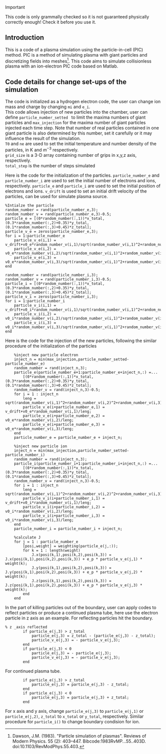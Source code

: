>[!IMPORTANT]
>This code is only grammally checked so it is not guaranteed physically correctly enough! Check it before you use it.

## Introduction
This is a code of a plasma simulation using the particle-in-cell (PIC) method. PIC is a method of simulating plasma with giant particles and discretizing fields into meshes[^1]. This code aims to simulate collisionless plasma with an ion-electron PIC code based on Matlab. 
## Code details for change set-ups of the simulation
The code is initialized as a hydrogen electron code, the user can change ion mass and charge by changing `mi` and `e_i`. \
This code allows injection of new particles into the chamber, user can define `particle_number_setted ` to limit the maxima numbers of giant particles and `max_injection` for the maxima number of giant particles injected each time step. Note that number of real particles contained in one giant particle is also determined by this number, set it carefully or it may influence the result of the simulation. \
`T0` and `ne` are used to set the initial temperature and number density of the particles, in K and $m^{-3}$ respectively. \
`grid_size` is a 3-D array containing number of grips in x,y,z axis, respectively. \
`total_step` is the number of steps simulated

Here is the code for the initialization of the particles. `particle_number_e` and `particle_number_i` are used to set the initial number of electrons and ions, respectively. `particle_e` and `particle_i` are used to set the initial position of electrons and ions. `v_drift` is used to set an initial drift velocity of the particles, can be used for simulate plasma source. 
```
%Intialze the particle
random_number = rand(particle_number_e,3);
random_number_v = rand(particle_number_e,3)-0.5;
particle_e = [(0*random_number(:,1))*x_total,(0.3*random_number(:,2)+0.35)*y_total,(0.1*random_number(:,3)+0.45)*z_total];
particle_v_e = zeros(particle_number_e,3);
for i = 1:particle_number_e
    particle_v_e(i,1) = v_drift+v0_e*random_number_v(i,1)/sqrt(random_number_v(i,1)^2+random_number_v(i,2)^2+random_number_v(i,3)^2);
    particle_v_e(i,2) = v0_e*random_number_v(i,2)/sqrt(random_number_v(i,1)^2+random_number_v(i,2)^2+random_number_v(i,3)^2);
    particle_v_e(i,3) = v0_e*random_number_v(i,3)/sqrt(random_number_v(i,1)^2+random_number_v(i,2)^2+random_number_v(i,3)^2);
end

random_number = rand(particle_number_i,3);
random_number_v = rand(particle_number_i,3)-0.5;
particle_i = [(0*random_number(:,1))*x_total,(0.3*random_number(:,2)+0.35)*y_total,(0.1*random_number(:,3)+0.45)*z_total];
particle_v_i = zeros(particle_number_i,3);
for i = 1:particle_number_i
    particle_v_i(i,1) = v_drift+v0_i*random_number_v(i,1)/sqrt(random_number_v(i,1)^2+random_number_v(i,2)^2+random_number_v(i,3)^2);
    particle_v_i(i,2) = v0_i*random_number_v(i,2)/sqrt(random_number_v(i,1)^2+random_number_v(i,2)^2+random_number_v(i,3)^2);
    particle_v_i(i,3) = v0_i*random_number_v(i,3)/sqrt(random_number_v(i,1)^2+random_number_v(i,2)^2+random_number_v(i,3)^2);
end
```
Here is the code for the injection of the new particles, following the similar procedure of the initialization of the particles
```
    %inject new particle electron
    inject_n = min(max_injection,particle_number_setted-particle_number_e)
    random_number = rand(inject_n,3);
    particle_e(particle_number_e+1:particle_number_e+inject_n,:) =...
        [(0*random_number(:,1))*x_total,(0.3*random_number(:,2)+0.35)*y_total,(0.1*random_number(:,3)+0.45)*z_total];
    random_number_v = rand(inject_n,3)-0.5;
    for i = 1 : inject_n
        leng = sqrt(random_number_v(i,1)^2+random_number_v(i,2)^2+random_number_v(i,3)^2);
        particle_v_e(i+particle_number_e,1) = v_drift+v0_e*random_number_v(i,1)/leng;
        particle_v_e(i+particle_number_e,2) = v0_e*random_number_v(i,2)/leng;
        particle_v_e(i+particle_number_e,3) = v0_e*random_number_v(i,3)/leng;
    end
    particle_number_e = particle_number_e + inject_n;

    %inject new particle ion
    inject_n = min(max_injection,particle_number_setted-particle_number_i)
    random_number = rand(inject_n,3);
    particle_i(particle_number_i+1:particle_number_i+inject_n,:) =...
        [(0*random_number(:,1))*x_total,(0.3*random_number(:,2)+0.35)*y_total,(0.1*random_number(:,3)+0.45)*z_total];
    random_number_v = rand(inject_n,3)-0.5;
    for i = 1 : inject_n
        leng = sqrt(random_number_v(i,1)^2+random_number_v(i,2)^2+random_number_v(i,3)^2);
        particle_v_i(i+particle_number_i,1) = v_drift+v0_i*random_number_v(i,1)/leng;
        particle_v_i(i+particle_number_i,2) = v0_i*random_number_v(i,2)/leng;
        particle_v_i(i+particle_number_i,3) = v0_i*random_number_v(i,3)/leng;
    end
    particle_number_i = particle_number_i + inject_n;

    %calculate J
    for j = 1 : particle_number_e
        [posi,weight] = weighting(particle_e(j,:));
        for k = 1 : length(weight)
            J.x(posi(k,1),posi(k,2),posi(k,3)) = J.x(posi(k,1),posi(k,2),posi(k,3)) + e_p * particle_v_e(j,1) * weight(k);
            J.y(posi(k,1),posi(k,2),posi(k,3)) = J.y(posi(k,1),posi(k,2),posi(k,3)) + e_p * particle_v_e(j,2) * weight(k);
            J.z(posi(k,1),posi(k,2),posi(k,3)) = J.z(posi(k,1),posi(k,2),posi(k,3)) + e_p * particle_v_e(j,3) * weight(k);
        end
    end
```
In the part of killing particles out of the boundary, user can apply codes to reflect particles or produce a continued plasma tube, here use the electron particle in z axis as an example. For reflecting particles hit the boundary.
```
% z _axis reflected
        if particle_e(j,3) > z_total
            particle_e(j,3) = z_total - (particle_e(j,3) - z_total);
            particle_v_e(j,3) = - particle_v_e(j,3);
        end
        if particle_e(j,3) < 0
            particle_e(j,3) = - particle_e(j,3);
            particle_v_e(j,3) = - particle_v_e(j,3);
        end
```
For continued plasma tube.
```
        if particle_e(j,3) > z_total
            particle_e(j,3) = particle_e(j,3) - z_total;
        end
        if particle_e(j,3) < 0
            particle_e(j,3) = particle_e(j,3) + z_total;
        end

```
For x axis and y axis, change `particle_e(j,3)` to `particle_e(j,1)` or `particle_e(j,2)`, `z_total` to `x_total` or `y_total`, respectively. Similar procedure for `particle_i()` to change boundary condision for ion.
[^1]: Dawson, J.M. (1983). "Particle simulation of plasmas". Reviews of Modern Physics. 55 (2): 403–447. Bibcode:1983RvMP...55..403D. doi:10.1103/RevModPhys.55.403.
